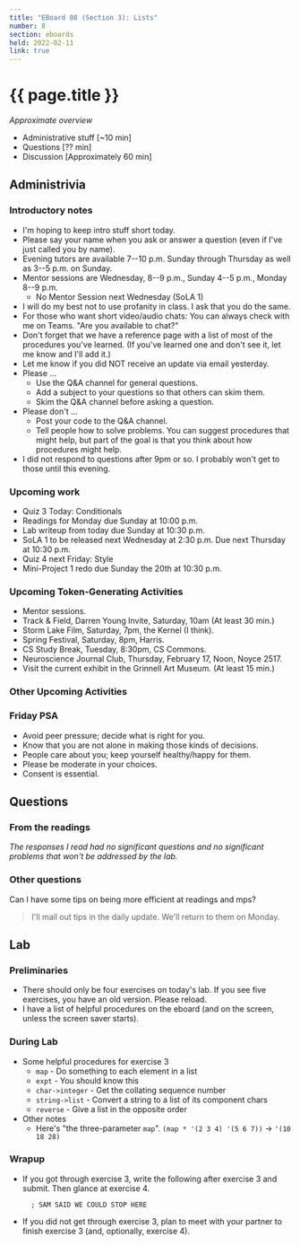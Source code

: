 ```yaml
---
title: "EBoard 08 (Section 3): Lists"
number: 8
section: eboards
held: 2022-02-11
link: true
---
```

# {{ page.title }}

_Approximate overview_

* Administrative stuff [~10 min]
* Questions [?? min]
* Discussion [Approximately 60 min]

Administrivia
-------------

### Introductory notes

* I'm hoping to keep intro stuff short today.
* Please say your name when you ask or answer a question (even if I've
  just called you by name).
* Evening tutors are available 7--10 p.m. Sunday through Thursday as
  well as 3--5 p.m. on Sunday.
* Mentor sessions are Wednesday, 8--9 p.m., Sunday 4--5 p.m., Monday 8--9 p.m.
    * No Mentor Session next Wednesday (SoLA 1)
* I will do my best not to use profanity in class.  I ask that you do 
  the same.
* For those who want short video/audio chats: You can always check with 
  me on Teams.  "Are you available to chat?"
* Don't forget that we have a reference page with a list of most of
  the procedures you've learned.  (If you've learned one and don't
  see it, let me know and I'll add it.)
* Let me know if you did NOT receive an update via email yesterday.
* Please ...
    * Use the Q&A channel for general questions.
    * Add a subject to your questions so that others can skim them.
    * Skim the Q&A channel before asking a question.
* Please don't ...
    * Post your code to the Q&A channel.
    * Tell people how to solve problems.  You can suggest procedures
      that might help, but part of the goal is that you think about
      how procedures might help.
* I did not respond to questions after 9pm or so.  I probably won't
  get to those until this evening.

### Upcoming work

* Quiz 3 Today: Conditionals
* Readings for Monday due Sunday at 10:00 p.m.
* Lab writeup from today due Sunday at 10:30 p.m.
* SoLA 1 to be released next Wednesday at 2:30 p.m.  Due next Thursday
  at 10:30 p.m.
* Quiz 4 next Friday: Style
* Mini-Project 1 redo due Sunday the 20th at 10:30 p.m.

### Upcoming Token-Generating Activities

* Mentor sessions.
* Track & Field, Darren Young Invite, Saturday, 10am (At least 30 min.)
* Storm Lake Film, Saturday, 7pm, the Kernel (I think).
* Spring Festival, Saturday, 8pm, Harris.
* CS Study Break, Tuesday, 8:30pm, CS Commons.
* Neuroscience Journal Club, Thursday, February 17, Noon, Noyce 2517.
* Visit the current exhibit in the Grinnell Art Museum.  (At least 15 min.)

### Other Upcoming Activities

### Friday PSA

* Avoid peer pressure; decide what is right for you.
* Know that you are not alone in making those kinds of decisions.
* People care about you; keep yourself healthy/happy for them.
* Please be moderate in your choices.
* Consent is essential.

Questions
---------

### From the readings

_The responses I read had no significant questions and no significant
problems that won't be addressed by the lab._

### Other questions

Can I have some tips on being more efficient at readings and mps?

> I'll mail out tips in the daily update.  We'll return to them on Monday.

Lab
---

### Preliminaries

* There should only be four exercises on today's lab.  If you see five
  exercises, you have an old version.  Please reload.
* I have a list of helpful procedures on the eboard (and on the screen,
  unless the screen saver starts).

### During Lab

* Some helpful procedures for exercise 3
    * `map` - Do something to each element in a list
    * `expt` - You should know this
    * `char->integer` - Get the collating sequence number
    * `string->list` - Convert a string to a list of its component chars
    * `reverse` - Give a list in the opposite order
* Other notes
    * Here's "the three-parameter `map`".
      `(map * '(2 3 4) '(5 6 7))` -> `'(10 18 28)`

### Wrapup

* If you got through exercise 3, write the following after exercise 3
  and submit.  Then glance at exercise 4.

        ; SAM SAID WE COULD STOP HERE

* If you did not get through exercise 3, plan to meet with your partner
  to finish exercise 3 (and, optionally, exercise 4).
